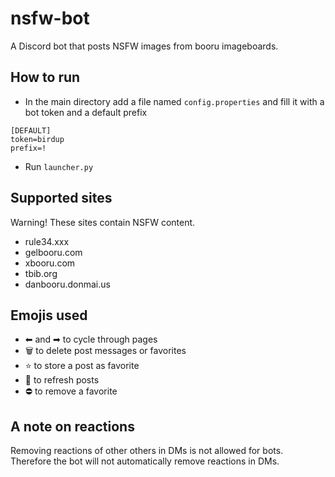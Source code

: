 # nsfw-bot
A Discord bot that posts NSFW images from booru imageboards.

## How to run
- In the main directory add a file named `config.properties` and fill it with a bot token and a default prefix
```proprties
[DEFAULT]
token=birdup
prefix=!
```
- Run `launcher.py`

## Supported sites
Warning! These sites contain NSFW content.

- rule34.xxx
- gelbooru.com
- xbooru.com
- tbib.org
- danbooru.donmai.us

## Emojis used
- ⬅ and ➡ to cycle through pages
- 🗑️ to delete post messages or favorites
- ⭐ to store a post as favorite
- 🔁 to refresh posts
- ⛔ to remove a favorite

## A note on reactions
Removing reactions of other others in DMs is not allowed for bots.
Therefore the bot will not automatically remove reactions in DMs.
